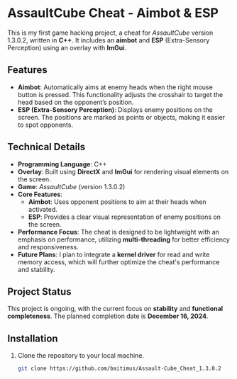 # AssaultCube Cheat - Aimbot & ESP

This is my first game hacking project, a cheat for *AssaultCube* version 1.3.0.2, written in **C++**. It includes an **aimbot** and **ESP** (Extra-Sensory Perception) using an overlay with **ImGui**.

## Features
- **Aimbot**: Automatically aims at enemy heads when the right mouse button is pressed. This functionality adjusts the crosshair to target the head based on the opponent’s position.
- **ESP (Extra-Sensory Perception)**: Displays enemy positions on the screen. The positions are marked as points or objects, making it easier to spot opponents.

## Technical Details
- **Programming Language**: C++
- **Overlay**: Built using **DirectX** and **ImGui** for rendering visual elements on the screen.
- **Game**: *AssaultCube* (version 1.3.0.2)
- **Core Features**:
  - **Aimbot**: Uses opponent positions to aim at their heads when activated.
  - **ESP**: Provides a clear visual representation of enemy positions on the screen.
- **Performance Focus**: The cheat is designed to be lightweight with an emphasis on performance, utilizing **multi-threading** for better efficiency and responsiveness.
- **Future Plans**: I plan to integrate a **kernel driver** for read and write memory access, which will further optimize the cheat's performance and stability.

## Project Status
This project is ongoing, with the current focus on **stability** and **functional completeness**. The planned completion date is **December 16, 2024**.

## Installation
1. Clone the repository to your local machine.
   ```bash
   git clone https://github.com/baitimus/Assault-Cube_Cheat_1.3.0.2
